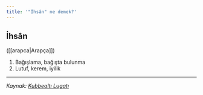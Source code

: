 ```yaml
---
title: '"İhsân" ne demek?'
---
```


## İhsân
([[arapca|Arapça]]) 
1. Bağışlama, bağışta bulunma
2. Lutuf, kerem, iyilik

---
*Kaynak: [Kubbealtı Lugatı](https://www.lugatim.com/s/İhsân)*